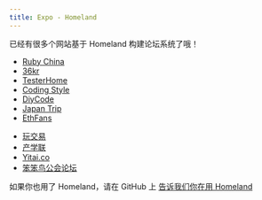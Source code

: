 ```yaml
---
title: Expo - Homeland
---
```


已经有很多个网站基于 Homeland 构建论坛系统了哦！

* [Ruby China](https://ruby-china.org)
* [36kr](http://36kr.com/)
* [TesterHome](https://testerhome.com)
* [Coding Style](https://codingstyle.cn)
* [DiyCode](http://www.diycode.cc/)
* [Japan Trip](http://www.japantrip.cn/)
* [EthFans](http://ethfans.org)
- [玩交易](https://wanjiaoyi.com)
- [产学联](http://chanxuelian.com/)
- [Yitai.co](http://yitai.co/)
- [笨笨鸟公会论坛](http://bbs.teamkn.com)

如果你也用了 Homeland，请在 GitHub 上 <a href="https://github.com/ruby-china/gethomeland.com/issues/new" target="_blank" class="btn btn-primary">告诉我们你在用 Homeland</a>